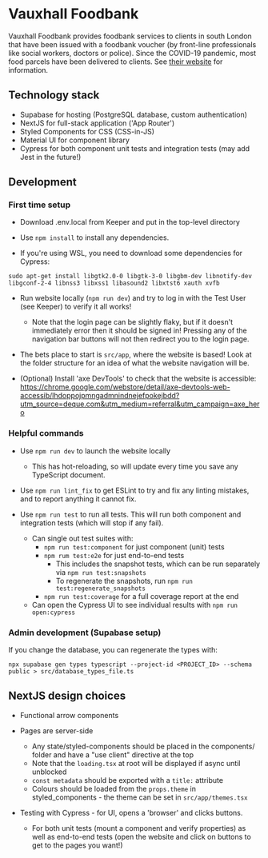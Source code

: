 Vauxhall Foodbank
=================

Vauxhall Foodbank provides foodbank services to clients in south London that have been issued with a foodbank voucher
(by front-line professionals like social workers, doctors or police). Since the COVID-19 pandemic, most food parcels
have been delivered to clients. See [their website](https://vauxhall.foodbank.org.uk/) for information.

## Technology stack

* Supabase for hosting (PostgreSQL database, custom authentication)
* NextJS for full-stack application ('App Router')
* Styled Components for CSS (CSS-in-JS)
* Material UI for component library
* Cypress for both component unit tests and integration tests (may add Jest in the future!)

## Development

### First time setup 

* Download .env.local from Keeper and put in the top-level directory

* Use `npm install` to install any dependencies.

* If you're using WSL, you need to download some dependencies for Cypress:
```shell
sudo apt-get install libgtk2.0-0 libgtk-3-0 libgbm-dev libnotify-dev libgconf-2-4 libnss3 libxss1 libasound2 libxtst6 xauth xvfb
```

* Run website locally (`npm run dev`) and try to log in with the Test User (see Keeper) to verify it all works!
  * Note that the login page can be slightly flaky, but if it doesn't immediately error then it should be signed in!
    Pressing any of the navigation bar buttons will not then redirect you to the login page.

* The bets place to start is `src/app`, where the website is based! Look at the folder structure for an idea of what the
  website navigation will be.

* (Optional) Install 'axe DevTools' to check that the website is accessible:
  https://chrome.google.com/webstore/detail/axe-devtools-web-accessib/lhdoppojpmngadmnindnejefpokejbdd?utm_source=deque.com&utm_medium=referral&utm_campaign=axe_hero

### Helpful commands

* Use `npm run dev` to launch the website locally
    * This has hot-reloading, so will update every time you save any TypeScript document.

* Use `npm run lint_fix` to get ESLint to try and fix any linting mistakes, and to report anything it cannot fix.

* Use `npm run test` to run all tests. This will run both component and integration tests (which will stop if any fail).
  * Can single out test suites with:
    * `npm run test:component` for just component (unit) tests
    * `npm rum test:e2e` for just end-to-end tests
      * This includes the snapshot tests, which can be run separately via `npm run test:snapshots`
      * To regenerate the snapshots, run `npm run test:regenerate_snapshots`
    * `npm run test:coverage` for a full coverage report at the end
  * Can open the Cypress UI to see individual results with `npm run open:cypress`

### Admin development (Supabase setup)

If you change the database, you can regenerate the types with:
```shell
npx supabase gen types typescript --project-id <PROJECT_ID> --schema public > src/database_types_file.ts
```

## NextJS design choices

* Functional arrow components

* Pages are server-side
  * Any state/styled-components should be placed in the components/ folder and have a "use client" directive at the top
  * Note that the `loading.tsx` at root will be displayed if async until unblocked
  * `const metadata` should be exported with a `title:` attribute
  * Colours should be loaded from the `props.theme` in styled_components - the theme can be set in `src/app/themes.tsx`

* Testing with Cypress - for UI, opens a 'browser' and clicks buttons.
  * For both unit tests (mount a component and verify properties) as well as end-to-end tests (open the website and
    click on buttons to get to the pages you want!)
